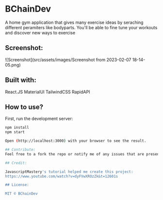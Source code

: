 # BChainDev
A home gym application that gives many exercise ideas by seraching different peramiters like bodyparts. You'll be able to fine tune your workouts and discover new ways to exercise

## Screenshot:
![Screenshot](src/assets/images/Screenshot from 2023-02-07 18-14-05.png)


## Built with:

React.JS
MaterialUI
TailwindCSS
RapidAPI

## How to use?
First, run the development server:

```bash
npm install
npm start

Open (http://localhost:3000) with your browser to see the result.

## Contribute:
Feel free to a fork the repo or notify me of any issues that are present

## Credit:

JavascriptMastery's tutorial helped me create this project:
https://www.youtube.com/watch?v=dyFVwXROzZk&t=12601s

## License:

MIT © BChainDev
